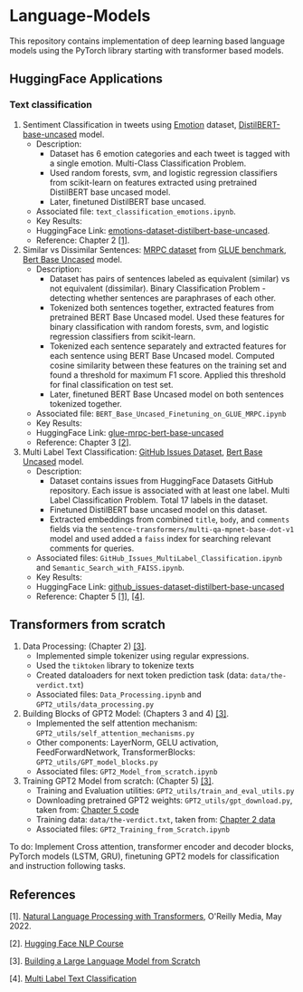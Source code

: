 # Language-Models
This repository contains implementation of deep learning based language models using the PyTorch library starting with transformer based models. 

## HuggingFace Applications
### Text classification
1. Sentiment Classification in tweets using [Emotion](https://huggingface.co/datasets/dair-ai/emotion) dataset, [DistilBERT-base-uncased](https://huggingface.co/distilbert-base-uncased) model.
   - Description:
     - Dataset has 6 emotion categories and each tweet is tagged with a single emotion. Multi-Class Classification Problem.
     - Used random forests, svm, and logistic regression classifiers from scikit-learn on features extracted using pretrained DistilBERT base uncased model.
     - Later, finetuned DistilBERT base uncased.
   - Associated file: `text_classification_emotions.ipynb`.
   - Key Results:
   - HuggingFace Link: [emotions-dataset-distilbert-base-uncased](https://huggingface.co/srvmishra832/emotions-dataset-distilbert-base-uncased).
   - Reference: Chapter 2 [[1]](#1).
2. Similar vs Dissimilar Sentences: [MRPC dataset](https://www.microsoft.com/en-us/download/details.aspx?id=52398) from [GLUE benchmark](https://gluebenchmark.com/), [Bert Base Uncased](https://huggingface.co/bert-base-uncased) model.
   - Description:
     - Dataset has pairs of sentences labeled as equivalent (similar) vs not equivalent (dissimilar). Binary Classification Problem - detecting whether sentences are paraphrases of each other.
     - Tokenized both sentences together, extracted features from pretrained BERT Base Uncased model. Used these features for binary classification with random forests, svm, and logistic regression classifiers from scikit-learn.
     - Tokenized each sentence separately and extracted features for each sentence using BERT Base Uncased model. Computed cosine similarity between these features on the training set and found a threshold for maximum F1 score. Applied this threshold for final classification on test set.
     - Later, finetuned BERT Base Uncased model on both sentences tokenized together.
   - Associated file: `BERT_Base_Uncased_Finetuning_on_GLUE_MRPC.ipynb`
   - Key Results:
   - HuggingFace Link: [glue-mrpc-bert-base-uncased](https://huggingface.co/srvmishra832/glue-mrpc-bert-base-uncased)
   - Reference: Chapter 3 [[2]](#2).
3. Multi Label Text Classification: [GitHub Issues Dataset](https://huggingface.co/datasets/lewtun/github-issues), [Bert Base Uncased](https://huggingface.co/bert-base-uncased) model.
   - Description:
     - Dataset contains issues from HuggingFace Datasets GitHub repository. Each issue is associated with at least one label. Multi Label Classification Problem. Total 17 labels in the dataset.
     - Finetuned DistilBERT base uncased model on this dataset.
     - Extracted embeddings from combined `title`, `body`, and `comments` fields via the `sentence-transformers/multi-qa-mpnet-base-dot-v1` model and used added a `faiss` index for searching relevant comments for queries.
   - Associated files: `GitHub_Issues_MultiLabel_Classification.ipynb` and `Semantic_Search_with_FAISS.ipynb`.
   - Key Results:
   - HuggingFace Link: [github_issues-dataset-distilbert-base-uncased](https://huggingface.co/srvmishra832/github_issues-dataset-distilbert-base-uncased)
   - Reference: Chapter 5 [[1]](#1), [[4]](#4).

## Transformers from scratch

1. Data Processing: (Chapter 2) [[3]](#3).
   - Implemented simple tokenizer using regular expressions.
   - Used the `tiktoken` library to tokenize texts
   - Created dataloaders for next token prediction task (data: `data/the-verdict.txt`)
   - Associated files: `Data_Processing.ipynb` and `GPT2_utils/data_processing.py` 
2. Building Blocks of GPT2 Model: (Chapters 3 and 4) [[3]](#3).
   - Implemented the self attention mechanism: `GPT2_utils/self_attention_mechanisms.py`
   - Other components: LayerNorm, GELU activation, FeedForwardNetwork, TransformerBlocks: `GPT2_utils/GPT_model_blocks.py`
   - Associated files: `GPT2_Model_from_scratch.ipynb`
3. Training GPT2 Model from scratch: (Chapter 5) [[3]](#3).
   - Training and Evaluation utilities: `GPT2_utils/train_and_eval_utils.py`
   - Downloading pretrained GPT2 weights: `GPT2_utils/gpt_download.py`, taken from: [Chapter 5 code](https://github.com/rasbt/LLMs-from-scratch/blob/2f41429cf422dd738903c342dc12b790a3e357d0/ch05/01_main-chapter-code/gpt_download.py)
   - Training data: `data/the-verdict.txt`, taken from: [Chapter 2 data](https://github.com/rasbt/LLMs-from-scratch/blob/2f41429cf422dd738903c342dc12b790a3e357d0/ch02/01_main-chapter-code/the-verdict.txt)
   - Associated files: `GPT2_Training_from_Scratch.ipynb`

To do: Implement Cross attention, transformer encoder and decoder blocks, PyTorch models (LSTM, GRU), finetuning GPT2 models for classification and instruction following tasks.


## References
<a id="1">[1]</a>. 
[Natural Language Processing with Transformers](https://www.oreilly.com/library/view/natural-language-processing/9781098136789/), O'Reilly Media, May 2022. 

<a id="2">[2]</a>.
[Hugging Face NLP Course](https://huggingface.co/learn/nlp-course/)

<a id="3">[3]</a>.
[Building a Large Language Model from Scratch](https://www.amazon.com/Build-Large-Language-Model-Scratch/dp/1633437167?crid=228R4JI0P0QFR&dib=eyJ2IjoiMSJ9.XvZyIer9iV133BWXqNiVt_OOJXZheO54dvZtQly8MC25PNYZrN3OWsGLjbg3I0G9hI3LkjwhsORxvHIob3nvCZFgdSSQEFe07VkehijGxT03n4Amdw7lnXxnsOUuWXeglfHnewCcV3DjL9zWHELfh5DG1ZErzFym3S6ZxSuFzNvoPkaq0uDlD_CKwqHdC0KM_RdvIqF0_2RudgvzRli0V155KkusHRck3pG7ybp5VyqKDC_GgL_MEywLwLhFgX6kOCgV6Rq90eTgSHFd6ac8krpIYjsHWe6H3IXbfKGvMXc.473O1-iUZC0z2hdx8L5Z5ZTNxtNV9gNPw_mE7QZ5Y90&dib_tag=se&keywords=raschka&qid=1730250834&sprefix=raschk,aps,162&sr=8-1&linkCode=sl1&tag=rasbt03-20&linkId=84ee23afbd12067e4098443718842dac&language=en_US&ref_=as_li_ss_tl)

<a id="4">[4]</a>.
[Multi Label Text Classification](https://huggingface.co/blog/Valerii-Knowledgator/multi-label-classification)
